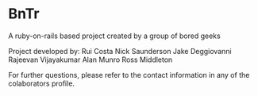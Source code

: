 # BnTr
A ruby-on-rails based project created by a group of bored geeks

Project developed by:
Rui Costa
Nick Saunderson
Jake Deggiovanni
Rajeevan Vijayakumar
Alan Munro
Ross Middleton


For further questions, please refer to the contact information in any of the colaborators profile.